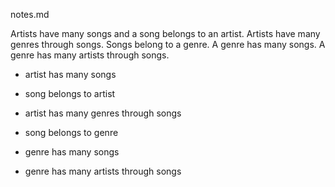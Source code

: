notes.md

Artists have many songs and a song belongs to an artist.
Artists have many genres through songs.
Songs belong to a genre.
A genre has many songs.
A genre has many artists through songs.


- artist has many songs
- song belongs to artist

- artist has many genres through songs
- song belongs to genre

- genre has many songs
- genre has many artists through songs
